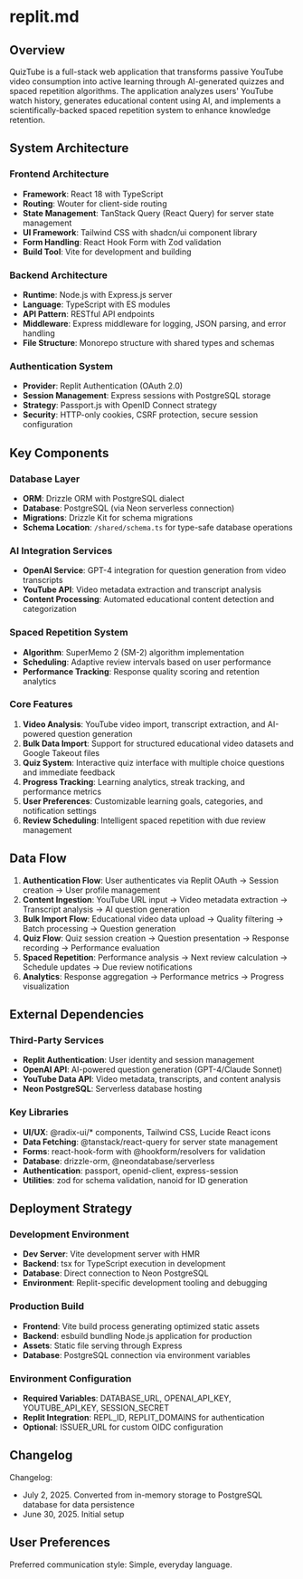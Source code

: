 # replit.md

## Overview

QuizTube is a full-stack web application that transforms passive YouTube video consumption into active learning through AI-generated quizzes and spaced repetition algorithms. The application analyzes users' YouTube watch history, generates educational content using AI, and implements a scientifically-backed spaced repetition system to enhance knowledge retention.

## System Architecture

### Frontend Architecture
- **Framework**: React 18 with TypeScript
- **Routing**: Wouter for client-side routing
- **State Management**: TanStack Query (React Query) for server state management
- **UI Framework**: Tailwind CSS with shadcn/ui component library
- **Form Handling**: React Hook Form with Zod validation
- **Build Tool**: Vite for development and building

### Backend Architecture
- **Runtime**: Node.js with Express.js server
- **Language**: TypeScript with ES modules
- **API Pattern**: RESTful API endpoints
- **Middleware**: Express middleware for logging, JSON parsing, and error handling
- **File Structure**: Monorepo structure with shared types and schemas

### Authentication System
- **Provider**: Replit Authentication (OAuth 2.0)
- **Session Management**: Express sessions with PostgreSQL storage
- **Strategy**: Passport.js with OpenID Connect strategy
- **Security**: HTTP-only cookies, CSRF protection, secure session configuration

## Key Components

### Database Layer
- **ORM**: Drizzle ORM with PostgreSQL dialect
- **Database**: PostgreSQL (via Neon serverless connection)
- **Migrations**: Drizzle Kit for schema migrations
- **Schema Location**: `/shared/schema.ts` for type-safe database operations

### AI Integration Services
- **OpenAI Service**: GPT-4 integration for question generation from video transcripts
- **YouTube API**: Video metadata extraction and transcript analysis
- **Content Processing**: Automated educational content detection and categorization

### Spaced Repetition System
- **Algorithm**: SuperMemo 2 (SM-2) algorithm implementation
- **Scheduling**: Adaptive review intervals based on user performance
- **Performance Tracking**: Response quality scoring and retention analytics

### Core Features
1. **Video Analysis**: YouTube video import, transcript extraction, and AI-powered question generation
2. **Bulk Data Import**: Support for structured educational video datasets and Google Takeout files
3. **Quiz System**: Interactive quiz interface with multiple choice questions and immediate feedback
4. **Progress Tracking**: Learning analytics, streak tracking, and performance metrics
5. **User Preferences**: Customizable learning goals, categories, and notification settings
6. **Review Scheduling**: Intelligent spaced repetition with due review management

## Data Flow

1. **Authentication Flow**: User authenticates via Replit OAuth → Session creation → User profile management
2. **Content Ingestion**: YouTube URL input → Video metadata extraction → Transcript analysis → AI question generation
3. **Bulk Import Flow**: Educational video data upload → Quality filtering → Batch processing → Question generation
4. **Quiz Flow**: Quiz session creation → Question presentation → Response recording → Performance evaluation
5. **Spaced Repetition**: Performance analysis → Next review calculation → Schedule updates → Due review notifications
6. **Analytics**: Response aggregation → Performance metrics → Progress visualization

## External Dependencies

### Third-Party Services
- **Replit Authentication**: User identity and session management
- **OpenAI API**: AI-powered question generation (GPT-4/Claude Sonnet)
- **YouTube Data API**: Video metadata, transcripts, and content analysis
- **Neon PostgreSQL**: Serverless database hosting

### Key Libraries
- **UI/UX**: @radix-ui/* components, Tailwind CSS, Lucide React icons
- **Data Fetching**: @tanstack/react-query for server state management
- **Forms**: react-hook-form with @hookform/resolvers for validation
- **Database**: drizzle-orm, @neondatabase/serverless
- **Authentication**: passport, openid-client, express-session
- **Utilities**: zod for schema validation, nanoid for ID generation

## Deployment Strategy

### Development Environment
- **Dev Server**: Vite development server with HMR
- **Backend**: tsx for TypeScript execution in development
- **Database**: Direct connection to Neon PostgreSQL
- **Environment**: Replit-specific development tooling and debugging

### Production Build
- **Frontend**: Vite build process generating optimized static assets
- **Backend**: esbuild bundling Node.js application for production
- **Assets**: Static file serving through Express
- **Database**: PostgreSQL connection via environment variables

### Environment Configuration
- **Required Variables**: DATABASE_URL, OPENAI_API_KEY, YOUTUBE_API_KEY, SESSION_SECRET
- **Replit Integration**: REPL_ID, REPLIT_DOMAINS for authentication
- **Optional**: ISSUER_URL for custom OIDC configuration

## Changelog

Changelog:
- July 2, 2025. Converted from in-memory storage to PostgreSQL database for data persistence
- June 30, 2025. Initial setup

## User Preferences

Preferred communication style: Simple, everyday language.